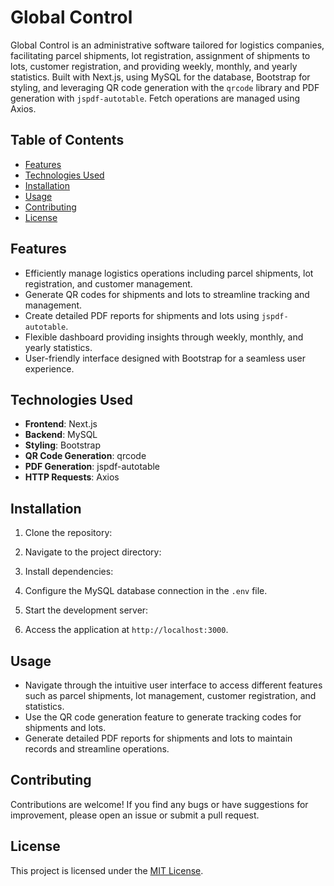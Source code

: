 # Global Control

Global Control is an administrative software tailored for logistics companies, facilitating parcel shipments, lot registration, assignment of shipments to lots, customer registration, and providing weekly, monthly, and yearly statistics. Built with Next.js, using MySQL for the database, Bootstrap for styling, and leveraging QR code generation with the `qrcode` library and PDF generation with `jspdf-autotable`. Fetch operations are managed using Axios.

## Table of Contents

- [Features](#features)
- [Technologies Used](#technologies-used)
- [Installation](#installation)
- [Usage](#usage)
- [Contributing](#contributing)
- [License](#license)

## Features

- Efficiently manage logistics operations including parcel shipments, lot registration, and customer management.
- Generate QR codes for shipments and lots to streamline tracking and management.
- Create detailed PDF reports for shipments and lots using `jspdf-autotable`.
- Flexible dashboard providing insights through weekly, monthly, and yearly statistics.
- User-friendly interface designed with Bootstrap for a seamless user experience.

## Technologies Used

- **Frontend**: Next.js
- **Backend**: MySQL
- **Styling**: Bootstrap
- **QR Code Generation**: qrcode
- **PDF Generation**: jspdf-autotable
- **HTTP Requests**: Axios

## Installation

1. Clone the repository:

2. Navigate to the project directory:

3. Install dependencies:

4. Configure the MySQL database connection in the `.env` file.

5. Start the development server:

6. Access the application at `http://localhost:3000`.

## Usage

- Navigate through the intuitive user interface to access different features such as parcel shipments, lot management, customer registration, and statistics.
- Use the QR code generation feature to generate tracking codes for shipments and lots.
- Generate detailed PDF reports for shipments and lots to maintain records and streamline operations.

## Contributing

Contributions are welcome! If you find any bugs or have suggestions for improvement, please open an issue or submit a pull request.

## License

This project is licensed under the [MIT License](LICENSE).
